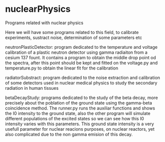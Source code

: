 # nuclearPhysics
Programs related with nuclear physics

Here we will have some programs related to this field, to calibrate experiments, sustract noise, determination of some parameters etc


neutronPlasticDetector:
    program dedicated to the temperature and voltage calibration of a plastic neutron detector using gamma radiaiton from a 
    cesium 137 fount. It contains a program to obtain the middle drop point od the spectra, after this point should be kept and fitted on the 
    voltage.py and temperature.py to obtain the linear fit for the calibration
    
radiatorSubstract:
    program dedicated to the noise extraction and calibration of some detectors used in nuclear medical physics to study the secondary
    radiation in human tissues
    
betaDecayStudy:
    programs dedicated to the study of the beta decay, more precisely about the poblation of the ground state using the gamma-beta coincidence
    method. The runner.py runs the auxiliar functions and shows the I0 intensity to the ground state, also the other program will simulate different 
    populations of the excited states so we can see how this I0 intensity varies with this parameters.
    This ground state intensity is a very usefull parameter for nuclear reacions purposes, on nuclear reactors, yet also complicated
    due to the non gamma emision of this decay.
    

    
